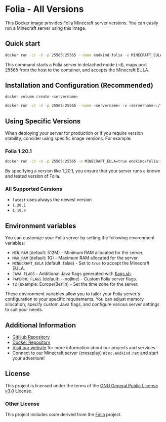 # Folia - All Versions

This Docker image provides Folia Minecraft server versions. You can easily run a Minecraft server using this image.


## Quick start

```bash
docker run -it -d -p 25565:25565 --name endkind-folia -e MINECRAFT_EULA=true endkind/folia:latest
```
This command starts a Folia server in detached mode (-d), maps port 25565 from the host to the container, and accepts the Minecraft EULA.


## Installation and Configuration (Recommended)

```bash
docker volume create <servername>

docker run -it -d -p 25565:25565 --name <servername> -v <servername>:/folia -e MAX_RAM=3G -e MINECRAFT_EULA=true --restart=always endkind/folia:latest
```


## Using Specific Versions

When deploying your server for production or if you require version stability, consider using specific image versions. For example:

### Folia 1.20.1
```bash
docker run -it -d -p 25565:25565 -e MINECRAFT_EULA=true endkind/folia:1.19.4
```

By specifying a version like 1.20.1, you ensure that your server runs a known and tested version of Folia.

### All Supported Cersions
- `latest` uses always the newest version
- `1.20.1`
- `1.19.4`


## Environment variables

You can customize your Folia server by setting the following environment variables:

- `MIN_RAM` (default: 512M) - Minimum RAM allocated for the server.
- `MAX_RAM` (default: 1G) - Maximum RAM allocated for the server.
- `MINECRAFT_EULA` (default: false) - Set to `true` to accept the Minecraft EULA.
- `JAVA_FLAGS` - Additional Java flags generated with [flags.sh](https://flags.sh/).
- `PAPERMC_FLAGS` (default: --nojline) - Custom Folia server flags.
- `TZ` (example: Europe/Berlin) - Set the time zone for the server.

These environment variables allow you to tailor your Folia server's configuration to your specific requirements. You can adjust memory allocation, specify custom Java flags, and configure various server settings to suit your needs.


## Additional Information

- [GitHub Repository](https://github.com/Endkind/folia)
- [Docker Repository](https://hub.docker.com/r/endkind/folia)
- [Visit our website](https://www.endkind.net) for more information about our projects and services.
- Connect to our Minecraft server (crossplay) at `mc.endkind.net` and start your adventure!


## License

This project is licensed under the terms of the [GNU General Public License v3.0](https://choosealicense.com/licenses/gpl-3.0/) License.

### Other License

This project includes code derived from the [Folia](https://github.com/PaperMC/folia) project.